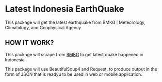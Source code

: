 # Latest Indonesia EarthQuake
This package will get the latest earthquake from BMKG | Meteorology, Climatology, and Geophysical Agency

## HOW IT WORK?
This package will scrape from [BMKG](https://bmkg.go.id) to get latest quake happened in Indonesia.

This package will use BeautifulSoup4 and Request, to produce output in the form of JSON that is readyu to be used in web or mobile application.